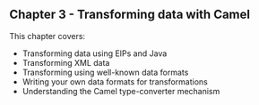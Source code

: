 Chapter 3 - Transforming data with Camel
----------------------------------

This chapter covers:

- Transforming data using EIPs and Java
- Transforming XML data
- Transforming using well-known data formats
- Writing your own data formats for transformations
- Understanding the Camel type-converter mechanism
